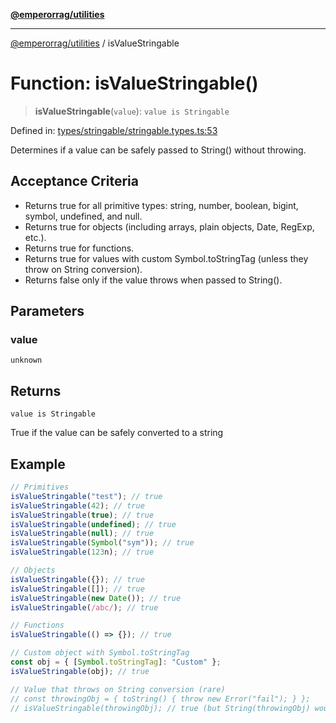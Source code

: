 [**@emperorrag/utilities**](../README.md)

***

[@emperorrag/utilities](../globals.md) / isValueStringable

# Function: isValueStringable()

> **isValueStringable**(`value`): `value is Stringable`

Defined in: [types/stringable/stringable.types.ts:53](https://github.com/EmperorRAG/my-projects-monorepo/blob/e2bd1d08dbedaf6b4d2837cf58e4e4885a5e09fe/libs/utilities/src/lib/types/stringable/stringable.types.ts#L53)

Determines if a value can be safely passed to String() without throwing.

## Acceptance Criteria
- Returns true for all primitive types: string, number, boolean, bigint, symbol, undefined, and null.
- Returns true for objects (including arrays, plain objects, Date, RegExp, etc.).
- Returns true for functions.
- Returns true for values with custom Symbol.toStringTag (unless they throw on String conversion).
- Returns false only if the value throws when passed to String().

## Parameters

### value

`unknown`

## Returns

`value is Stringable`

True if the value can be safely converted to a string

## Example

```ts
// Primitives
isValueStringable("test"); // true
isValueStringable(42); // true
isValueStringable(true); // true
isValueStringable(undefined); // true
isValueStringable(null); // true
isValueStringable(Symbol("sym")); // true
isValueStringable(123n); // true

// Objects
isValueStringable({}); // true
isValueStringable([]); // true
isValueStringable(new Date()); // true
isValueStringable(/abc/); // true

// Functions
isValueStringable(() => {}); // true

// Custom object with Symbol.toStringTag
const obj = { [Symbol.toStringTag]: "Custom" };
isValueStringable(obj); // true

// Value that throws on String conversion (rare)
// const throwingObj = { toString() { throw new Error("fail"); } };
// isValueStringable(throwingObj); // true (but String(throwingObj) would throw)
```
